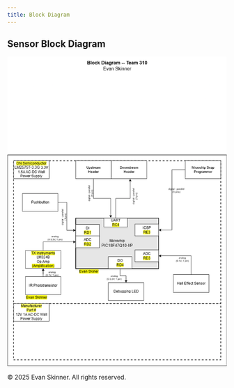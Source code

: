 ```yaml
---
title: Block Diagram
---
```


## Sensor Block Diagram

![Block Diagram](Skinner310.drawio.png)

&copy; 2025 Evan Skinner. All rights reserved.
